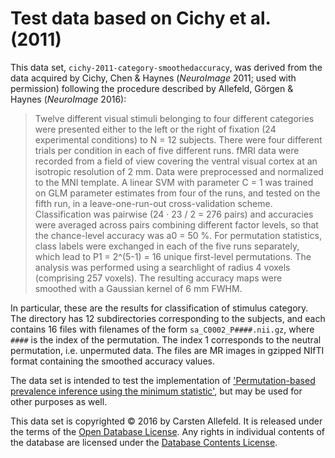 # Test data based on Cichy et al. (2011)

This data set, `cichy-2011-category-smoothedaccuracy`,  was
derived from the data acquired by Cichy, Chen & Haynes (*NeuroImage*
2011; used with permission) following the procedure described by
Allefeld, Görgen & Haynes (*NeuroImage* 2016):

> Twelve different visual stimuli belonging to four different categories
> were presented either to the left or the right of fixation (24
> experimental conditions) to N = 12 subjects. There were four different
> trials per condition in each of five different runs. fMRI data were
> recorded from a field of view covering the ventral visual cortex at an
> isotropic resolution of 2 mm. Data were preprocessed and normalized to
> the MNI template. A linear SVM with parameter C = 1 was trained on GLM
> parameter estimates from four of the runs, and tested on the fifth
> run, in a leave-one-run-out cross-validation scheme. Classification
> was pairwise (24 · 23 / 2 = 276 pairs) and accuracies were averaged
> across pairs combining different factor levels, so that the
> chance-level accuracy was a0 = 50 %. For permutation statistics, class
> labels were exchanged in each of the five runs separately, which lead
> to P1 = 2^(5-1) = 16 unique first-level permutations. The analysis
> was performed using a searchlight of radius 4 voxels (comprising 257
> voxels). The resulting accuracy maps were smoothed with a Gaussian
> kernel of 6 mm FWHM.

In particular, these are the results for classification of stimulus
category. The directory has 12 subdirectories corresponding to the
subjects, and each contains 16 files with filenames of the form
`sa_C0002_P####.nii.gz`, where `####` is the index of the permutation.
The index 1 corresponds to the neutral permutation, i.e. unpermuted
data. The files are MR images in gzipped NIfTI format containing the
smoothed accuracy values.

The data set is intended to test the implementation
of ['Permutation-based prevalence inference using the minimum
statistic'](https://github.com/allefeld/prevalence-permutation),
but may be used for other purposes as well.

This data set is copyrighted © 2016 by Carsten Allefeld. It is released
under the terms of the [Open Database
License](http://opendatacommons.org/licenses/odbl/1.0/). Any rights in
individual contents of the database are licensed under the [Database
Contents License](http://opendatacommons.org/licenses/dbcl/1.0/).

